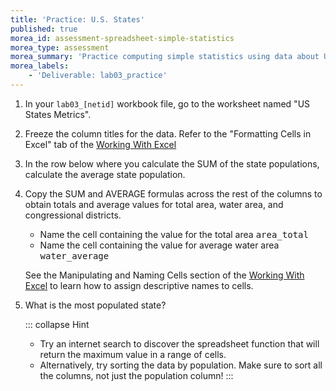 ```yaml
---
title: 'Practice: U.S. States'
published: true
morea_id: assessment-spreadsheet-simple-statistics
morea_type: assessment
morea_summary: 'Practice computing simple statistics using data about U.S. states'
morea_labels:
    - 'Deliverable: lab03_practice'
---
```

1. In your `lab03_[netid]` workbook file, go to the worksheet named "US States Metrics". 
2. Freeze the column titles for the data. Refer to the "Formatting Cells in Excel" tab of the [Working With Excel]({{wwwroot}}/gen/spreadsheet-reference.php)
3. In the row below where you calculate the SUM of the state populations, calculate the average state population. 
3. Copy the SUM and AVERAGE formulas across the rest of the columns to
   obtain totals and average values for total area, water area, and
   congressional districts.
   - Name the cell containing the value for the total area <kbd>area_total</kbd>
   - Name the cell containing the value for average water area <kbd>water_average</kbd>
   
   See the Manipulating and Naming Cells section of the [Working With Excel]({{wwwroot}}/gen/spreadsheet-reference.php) to learn how to assign descriptive names to cells.
   
3. What is the most populated state? 

    ::: collapse Hint 
    - Try an internet search to discover the spreadsheet function that
    will return the maximum value in a range of cells.
    - Alternatively, try sorting the data by population. Make sure to sort all the columns, not just the population column!
    :::
